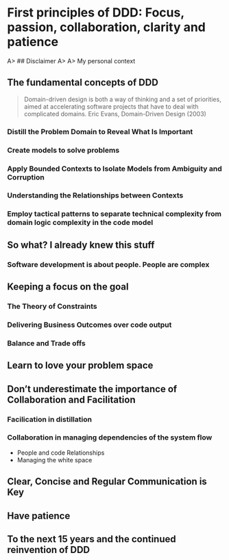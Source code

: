# First principles of DDD: Focus, passion, collaboration, clarity and patience

A> ## Disclaimer
A>
A> My personal context

## The fundamental concepts of DDD

> Domain-driven design is both a way of thinking and a set of priorities, aimed at accelerating software projects that have to deal with complicated domains. Eric Evans, Domain-Driven Design (2003)

### Distill the Problem Domain to Reveal What Is Important

### Create models to solve problems

### Apply Bounded Contexts to Isolate Models from Ambiguity and Corruption

### Understanding the Relationships between Contexts

### Employ tactical patterns to separate technical complexity from domain logic complexity in the code model

## So what? I already knew this stuff

### Software development is about people. People are complex

## Keeping a focus on the goal

### The Theory of Constraints

### Delivering Business Outcomes over code output

### Balance and Trade offs

## Learn to love your problem space

## Don’t underestimate the importance of Collaboration and Facilitation

### Facilication in distillation

### Collaboration in managing dependencies of the system flow

 * People and code Relationships
 * Managing the white space

## Clear, Concise and Regular Communication is Key

## Have patience 

## To the next 15 years and the continued reinvention of DDD
